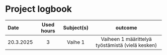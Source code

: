 ﻿# Project logbook

| Date  | Used hours | Subject(s) |  outcome |
| :---  |     :---:      |     :---:      |     :---:      |
| 20.3.2025 | 3 | Vaihe 1 | Vaiheen 1 määrittelyä työstämistä (vielä kesken) |

